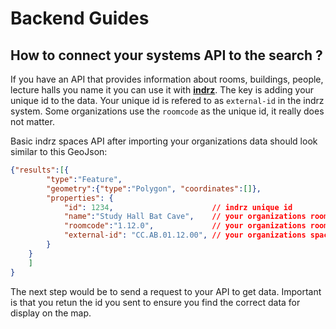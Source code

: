 # Backend Guides


## How to connect your systems API to the search ?
If you have an API that provides information about rooms, buildings, people, lecture halls
you name it you can use it with **[indrz](https://indrz.com)**.  The key is adding your unique
id to the data.  Your unique id is refered to as ``external-id`` in the indrz system.  Some 
organizations use the ``roomcode`` as the unique id, it really does not matter.

Basic indrz spaces API after importing your organizations data should look similar to this GeoJson:

```json
{"results":[{
        "type":"Feature",
        "geometry":{"type":"Polygon", "coordinates":[]},
        "properties": { 
            "id": 1234,                      // indrz unique id
            "name":"Study Hall Bat Cave",    // your organizations room name
            "roomcode":"1.12.0",             // your organizations roomcode
            "external-id": "CC.AB.01.12.00", // your organizations space unique id
        }
    }
    ]
}
```

The next step would be to send a request to your API to get data.  Important is that you retun the 
id you sent to ensure you find the correct data for display on the map.
